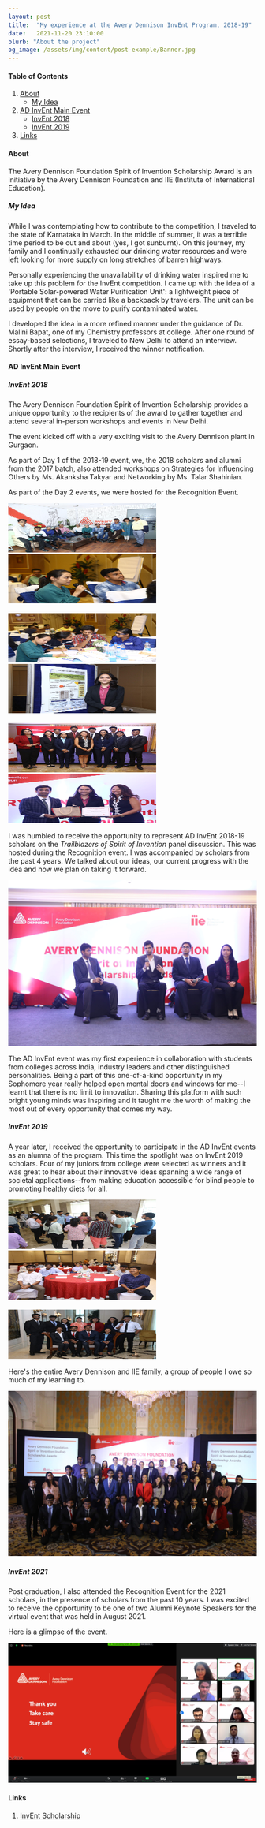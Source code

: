 ```yaml
---
layout: post
title:  "My experience at the Avery Dennison InvEnt Program, 2018-19"
date:   2021-11-20 23:10:00
blurb: "About the project"
og_image: /assets/img/content/post-example/Banner.jpg
---
```


#### Table of Contents
1. [About](#about)
    * [My Idea](#my-idea)
2. [AD InvEnt Main Event](#AD-Invent-main-event)
    * [InvEnt 2018](#invent-2018)
    * [InvEnt 2019](#invent-2019)
3. [Links](#links)

#### About

The Avery Dennison Foundation Spirit of Invention Scholarship Award is an initiative by the Avery Dennison Foundation and IIE (Institute of International Education).

##### My Idea

While I was contemplating how to contribute to the competition, I traveled to the state of Karnataka in March. In the middle of summer, it was a terrible time period to be out and about (yes, I got sunburnt). On this journey, my family and I continually exhausted our drinking water resources and were left looking for more supply on long stretches of barren highways.  

Personally experiencing the unavailability of drinking water inspired me to take up this problem for the InvEnt competition. I came up with the idea of a 'Portable Solar-powered Water Purification Unit': a lightweight piece of equipment that can be carried like a backpack by travelers. The unit can be used by people on the move to purify contaminated water.  

I developed the idea in a more refined manner under the guidance of Dr. Malini Bapat, one of my Chemistry professors at college. After one round of essay-based selections, I traveled to New Delhi to attend an interview. Shortly after the interview, I received the winner notification.

#### AD InvEnt Main Event


##### InvEnt 2018

The Avery Dennison Foundation Spirit of Invention Scholarship provides a unique opportunity to the recipients of the award to gather together and attend several in-person workshops and events in New Delhi.  

The event kicked off with a very exciting visit to the Avery Dennison plant in Gurgaon.

As part of Day 1 of the 2018-19 event, we, the 2018 scholars and alumni from the 2017 batch, also attended workshops on Strategies for Influencing Others by Ms. Akanksha Takyar and Networking by Ms. Talar Shahinian.  

As part of the Day 2 events, we were hosted for the Recognition Event.  

<img src="/assets/img/content/AD/1.JPG" width="300px" height="100px"/>&nbsp; &nbsp; &nbsp;
<img src="/assets/img/content/AD/2.JPG" width="300px" height="100px"/>&nbsp; &nbsp; &nbsp;  
<br />
<img src="/assets/img/content/AD/3.JPG" width="300px" height="100px"/>&nbsp; &nbsp; &nbsp;
<img src="/assets/img/content/AD/4.JPG" width="300px" height="100px"/>&nbsp; &nbsp; &nbsp;  
<br />
<img src="/assets/img/content/AD/5.JPG" width="300px" height="100px"/>&nbsp; &nbsp; &nbsp;
<img src="/assets/img/content/AD/6.JPG" width="300px" height="100px"/> &nbsp; &nbsp; &nbsp;

I was humbled to receive the opportunity to represent AD InvEnt 2018-19 scholars on the _Trailblazers of Spirit of Invention_ panel discussion. This was hosted during the Recognition event. I was accompanied by scholars from the past 4 years. We talked about our ideas, our current progress with the idea and how we plan on taking it forward.  

<img src="/assets/img/content/AD/trailblazers.JPG" alt="bay" class="post-pic"/>

The AD InvEnt event was my first experience in collaboration with students from colleges across India, industry leaders and other distinguished personalities. Being a part of this one-of-a-kind opportunity in my Sophomore year really helped open mental doors and windows for me--I learnt that there is no limit to innovation. Sharing this platform with such bright young minds was inspiring and it taught me the worth of making the most out of every opportunity that comes my way.  

##### InvEnt 2019

A year later, I received the opportunity to participate in the AD InvEnt events as an alumna of the program. This time the spotlight was on InvEnt 2019 scholars. Four of my juniors from college were selected as winners and it was great to hear about their innovative ideas spanning a wide range of societal applications--from making education accessible for blind people to promoting healthy diets for all.

<img src="/assets/img/content/AD/7.JPG" width="300px" height="100px"/>&nbsp; &nbsp; &nbsp;
<img src="/assets/img/content/AD/8.JPG" width="300px" height="100px"/>&nbsp; &nbsp; &nbsp;  
<br />
<img src="/assets/img/content/AD/9.JPG" width="300px" height="100px"/>

Here's the entire Avery Dennison and IIE family, a group of people I owe so much of my learning to.  

<img src="/assets/img/content/AD/final.JPG" alt="bay" class="post-pic"/>

##### InvEnt 2021

Post graduation, I also attended the Recognition Event for the 2021 scholars, in the presence of scholars from the past 10 years. I was excited to receive the opportunity to be one of two Alumni Keynote Speakers for the virtual event that was held in August 2021.

Here is a glimpse of the event.

<img src="/assets/img/content/AD/final.png" alt="bay" class="post-pic"/>

#### Links

1. [InvEnt Scholarship](https://www.applytoaverydennisoninvent.org/)

